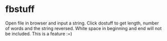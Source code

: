 fbstuff
=======

Open file in browser and input a string. Click dostuff to get length, number of words and the string reversed.
White space in beginning and end will not be included. This is a feature :=)
